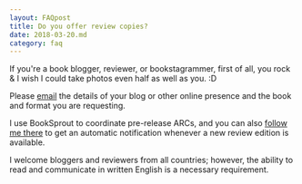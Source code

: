 ```yaml
---
layout: FAQpost
title: Do you offer review copies?
date: 2018-03-20.md
category: faq
---
```


If you're a book blogger, reviewer, or bookstagrammer, first of all, you rock & I wish I could take photos even half as well as you. :D

Please [email](mailto:kaiewrites@gmail.com) the details of your blog or other online presence and the book and format you are requesting. 

I use BookSprout to coordinate pre-release ARCs, and you can also [follow me there](https://booksprout.co/author/2405/k-a-wiggins) to get an automatic notification whenever a new review edition is available.

I welcome bloggers and reviewers from all countries; however, the ability to read and communicate in written English is a necessary requirement.
